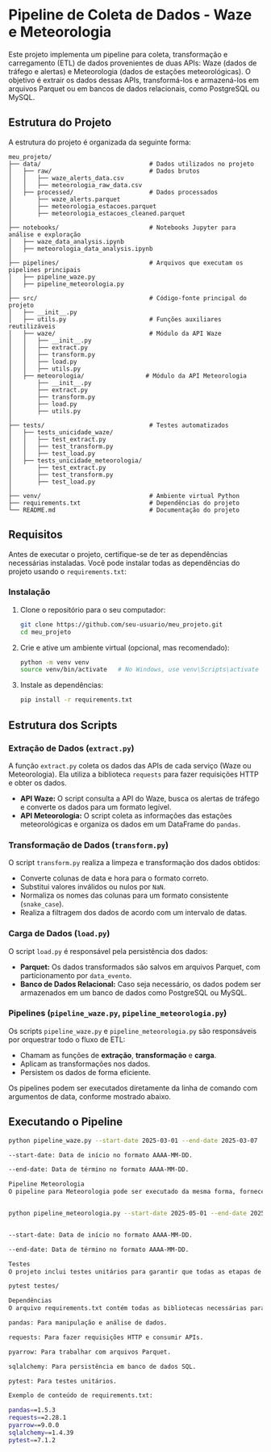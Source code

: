 # Pipeline de Coleta de Dados - Waze e Meteorologia

Este projeto implementa um pipeline para coleta, transformação e carregamento (ETL) de dados provenientes de duas APIs: Waze (dados de tráfego e alertas) e Meteorologia (dados de estações meteorológicas). O objetivo é extrair os dados dessas APIs, transformá-los e armazená-los em arquivos Parquet ou em bancos de dados relacionais, como PostgreSQL ou MySQL.

## Estrutura do Projeto

A estrutura do projeto é organizada da seguinte forma:


```
meu_projeto/
├── data/                              # Dados utilizados no projeto
│   ├── raw/                           # Dados brutos
│   │   ├── waze_alerts_data.csv
│   │   ├── meteorologia_raw_data.csv
│   ├── processed/                     # Dados processados
│       ├── waze_alerts.parquet
│       ├── meteorologia_estacoes.parquet
│       ├── meteorologia_estacoes_cleaned.parquet
│
├── notebooks/                         # Notebooks Jupyter para análise e exploração
│   ├── waze_data_analysis.ipynb
│   ├── meteorologia_data_analysis.ipynb
│
├── pipelines/                         # Arquivos que executam os pipelines principais
│   ├── pipeline_waze.py
│   ├── pipeline_meteorologia.py
│
├── src/                               # Código-fonte principal do projeto
│   ├── __init__.py
│   ├── utils.py                       # Funções auxiliares reutilizáveis
│   ├── waze/                          # Módulo da API Waze
│   │   ├── __init__.py
│   │   ├── extract.py
│   │   ├── transform.py
│   │   ├── load.py
│   │   ├── utils.py
│   ├── meteorologia/                 # Módulo da API Meteorologia
│       ├── __init__.py
│       ├── extract.py
│       ├── transform.py
│       ├── load.py
│       ├── utils.py
│
├── tests/                             # Testes automatizados
│   ├── tests_unicidade_waze/
│   │   ├── test_extract.py
│   │   ├── test_transform.py
│   │   ├── test_load.py
│   ├── tests_unicidade_meteorologia/
│       ├── test_extract.py
│       ├── test_transform.py
│       ├── test_load.py
│
├── venv/                              # Ambiente virtual Python 
├── requirements.txt                   # Dependências do projeto
└── README.md                          # Documentação do projeto
```




## Requisitos

Antes de executar o projeto, certifique-se de ter as dependências necessárias instaladas. Você pode instalar todas as dependências do projeto usando o `requirements.txt`:

### Instalação

1. Clone o repositório para o seu computador:

    ```bash
    git clone https://github.com/seu-usuario/meu_projeto.git
    cd meu_projeto
    ```

2. Crie e ative um ambiente virtual (opcional, mas recomendado):

    ```bash
    python -m venv venv
    source venv/bin/activate   # No Windows, use venv\Scripts\activate
    ```

3. Instale as dependências:

    ```bash
    pip install -r requirements.txt
    ```

## Estrutura dos Scripts

### Extração de Dados (`extract.py`)

A função `extract.py` coleta os dados das APIs de cada serviço (Waze ou Meteorologia). Ela utiliza a biblioteca `requests` para fazer requisições HTTP e obter os dados.

- **API Waze:** O script consulta a API do Waze, busca os alertas de tráfego e converte os dados para um formato legível.
- **API Meteorologia:** O script coleta as informações das estações meteorológicas e organiza os dados em um DataFrame do `pandas`.

### Transformação de Dados (`transform.py`)

O script `transform.py` realiza a limpeza e transformação dos dados obtidos:

- Converte colunas de data e hora para o formato correto.
- Substitui valores inválidos ou nulos por `NaN`.
- Normaliza os nomes das colunas para um formato consistente (`snake_case`).
- Realiza a filtragem dos dados de acordo com um intervalo de datas.

### Carga de Dados (`load.py`)

O script `load.py` é responsável pela persistência dos dados:

- **Parquet:** Os dados transformados são salvos em arquivos Parquet, com particionamento por `data_evento`.
- **Banco de Dados Relacional:** Caso seja necessário, os dados podem ser armazenados em um banco de dados como PostgreSQL ou MySQL.

### Pipelines (`pipeline_waze.py`, `pipeline_meteorologia.py`)

Os scripts `pipeline_waze.py` e `pipeline_meteorologia.py` são responsáveis por orquestrar todo o fluxo de ETL:

- Chamam as funções de **extração**, **transformação** e **carga**.
- Aplicam as transformações nos dados.
- Persistem os dados de forma eficiente.

Os pipelines podem ser executados diretamente da linha de comando com argumentos de data, conforme mostrado abaixo.


## Executando o Pipeline

```bash
python pipeline_waze.py --start-date 2025-03-01 --end-date 2025-03-07

--start-date: Data de início no formato AAAA-MM-DD.

--end-date: Data de término no formato AAAA-MM-DD.

Pipeline Meteorologia
O pipeline para Meteorologia pode ser executado da mesma forma, fornecendo um intervalo de dados:


python pipeline_meteorologia.py --start-date 2025-05-01 --end-date 2025-05-07


--start-date: Data de início no formato AAAA-MM-DD.

--end-date: Data de término no formato AAAA-MM-DD.

Testes
O projeto inclui testes unitários para garantir que todas as etapas de extração, transformação e carga funcionem corretamente. Os testes estão localizados na pasta testes/, e você pode executá-los usando o pytest:

pytest testes/

Dependências
O arquivo requirements.txt contém todas as bibliotecas necessárias para o projeto. As principais dependências incluem:

pandas: Para manipulação e análise de dados.

requests: Para fazer requisições HTTP e consumir APIs.

pyarrow: Para trabalhar com arquivos Parquet.

sqlalchemy: Para persistência em banco de dados SQL.

pytest: Para testes unitários.

Exemplo de conteúdo de requirements.txt:

pandas==1.5.3
requests==2.28.1
pyarrow==9.0.0
sqlalchemy==1.4.39
pytest==7.1.2